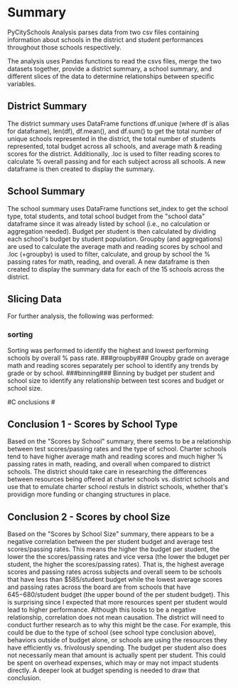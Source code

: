 # Summary #
PyCitySchools Analysis parses data from two csv files containing information about schools in the district and student performances throughout those schools respectively. 

The analysis uses Pandas functions to read the csvs files, merge the two datasets together, provide a district summary, a school summary, and different slices of the data to determine relationships between specific variables. 

## District Summary ##
The district summary uses DataFrame functions df.unique (where df is alias for dataframe), len(df), df.mean(), and df.sum() to get the total number of unique schools represented in the district, the total number of students represented, total budget across all schools, and average math & reading scores for the district. Additionally, .loc is used to filter reading scores to calculate % overall passing and for each subject across all schools. A new dataframe is then created to display the summary.

## School Summary ##
The school summary uses DataFrame functions set_index to get the school type, total students, and total school budget from the "school data" dataframe since it was already listed by school (i.e., no calculation or aggregation needed). Budget per student is then calculated by dividing each school's budget by student population. Groupby (and aggregations) are used to calculate the average math and reading scores by school and .loc (+groupby) is used to filter, calculate, and group by school the % passing rates for math, reading, and overall. A new dataframe is then created to display the summary data for each of the 15 schools across the district.

## Slicing Data ##
For further analysis, the following was performed:
### sorting ###
Sorting was performed to identify the highest and lowest performing schools by overall % pass rate.
###groupby###
Groupby grade on average math and reading scores separately per school to identify any trends by grade or by school.
###binning###
Binning by budget per student and school size to identify any relationship between test scores and budget or school size. 

#C onclusions #
## Conclusion 1 - Scores by School Type ##
Based on the "Scores by School" summary, there seems to be a relationship between test scores/passing rates and the type of school. Charter schools tend to have higher average math and reading scores and much higher % passing rates in math, reading, and overall when compared to district schools. The district should take care in researching the differences between resources being offered at charter schools vs. district schools and use that to emulate charter school restuls in district schools, whether that's providign more funding or changing structures in place.

## Conclusion 2 - Scores by chool Size ##
Based on the "Scores by School Size" summary, there appears to be a negative correlation between the per student budget and average test scores/passing rates. This means the higher the budget per student, the lower the the scores/passing rates and vice versa (the lower the bduget per student, the higher the scores/passing rates). That is, the highest average scores and passing rates across subjects and overall seem to be schools that have less than $585/student budget while the lowest average scores and passing rates across the board are from schools that have $645-$680/student budget (the upper bound of the per student budget). This is surprising since I expected that more resources spent per student would lead to higher performance. Although this looks to be a negative relationship, correlation does not mean causation. The district will need to conduct further research as to why this might be the case. For example, this could be due to the type of school (see school type conclusion above), behaviors outside of budget alone, or schools are using the resources they have efficiently vs. frivolously spending. The budget per student also does not necessarily mean that amount is actually spent per student. This could be spent on overhead expenses, which may or may not impact students directly. A deeper look at budget spending is needed to draw that conclusion.
